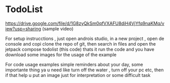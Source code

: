 # TodoList
https://drive.google.com/file/d/1G8zyQkSm0qfVXAFU8diH4VjYfq9naKMq/view?usp=sharing  (sample video)

For setup instrucctions , just open androis studio, in a new project , open de console and copi clone the repo of git, then search in files and open the jetpack compose todolist (this code)
thats it run the code and you have download some images for the usage of the example

For code usage examples
simple reminders about your day, some importante thing ya u need like turn off the water , turn off your pc etc, then if that help u put an image just for interpretation or some difficult task
